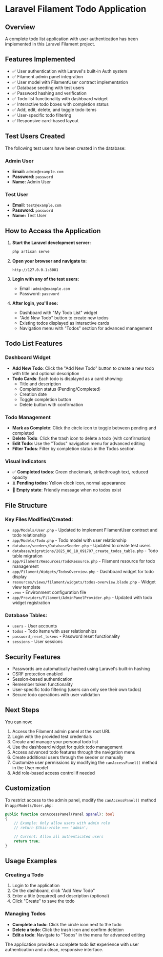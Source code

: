 # Laravel Filament Todo Application

## Overview
A complete todo list application with user authentication has been implemented in this Laravel Filament project.

## Features Implemented
- ✅ User authentication with Laravel's built-in Auth system
- ✅ Filament admin panel integration
- ✅ User model with FilamentUser contract implementation
- ✅ Database seeding with test users
- ✅ Password hashing and verification
- ✅ Todo list functionality with dashboard widget
- ✅ Interactive todo boxes with completion status
- ✅ Add, edit, delete, and toggle todo items
- ✅ User-specific todo filtering
- ✅ Responsive card-based layout

## Test Users Created
The following test users have been created in the database:

### Admin User
- **Email:** `admin@example.com`
- **Password:** `password`
- **Name:** Admin User

### Test User
- **Email:** `test@example.com`
- **Password:** `password`
- **Name:** Test User

## How to Access the Application

1. **Start the Laravel development server:**
   ```bash
   php artisan serve
   ```

2. **Open your browser and navigate to:**
   ```
   http://127.0.0.1:8001
   ```

3. **Login with any of the test users:**
   - Email: `admin@example.com`
   - Password: `password`

4. **After login, you'll see:**
   - Dashboard with "My Todo List" widget
   - "Add New Todo" button to create new todos
   - Existing todos displayed as interactive cards
   - Navigation menu with "Todos" section for advanced management

## Todo List Features

### Dashboard Widget
- **Add New Todo**: Click the "Add New Todo" button to create a new todo with title and optional description
- **Todo Cards**: Each todo is displayed as a card showing:
  - Title and description
  - Completion status (Pending/Completed)
  - Creation date
  - Toggle completion button
  - Delete button with confirmation

### Todo Management
- **Mark as Complete**: Click the circle icon to toggle between pending and completed
- **Delete Todo**: Click the trash icon to delete a todo (with confirmation)
- **Edit Todo**: Use the "Todos" navigation menu for advanced editing
- **Filter Todos**: Filter by completion status in the Todos section

### Visual Indicators
- ✅ **Completed todos**: Green checkmark, strikethrough text, reduced opacity
- ⏳ **Pending todos**: Yellow clock icon, normal appearance
- 📝 **Empty state**: Friendly message when no todos exist

## File Structure

### Key Files Modified/Created:
- `app/Models/User.php` - Updated to implement FilamentUser contract and todo relationship
- `app/Models/Todo.php` - Todo model with user relationship
- `database/seeders/DatabaseSeeder.php` - Updated to create test users
- `database/migrations/2025_06_18_091707_create_todos_table.php` - Todo table migration
- `app/Filament/Resources/TodoResource.php` - Filament resource for todo management
- `app/Filament/Widgets/TodosOverview.php` - Dashboard widget for todo display
- `resources/views/filament/widgets/todos-overview.blade.php` - Widget view template
- `.env` - Environment configuration file
- `app/Providers/Filament/AdminPanelProvider.php` - Updated with todo widget registration

### Database Tables:
- `users` - User accounts
- `todos` - Todo items with user relationships
- `password_reset_tokens` - Password reset functionality
- `sessions` - User sessions

## Security Features
- Passwords are automatically hashed using Laravel's built-in hashing
- CSRF protection enabled
- Session-based authentication
- Remember token functionality
- User-specific todo filtering (users can only see their own todos)
- Secure todo operations with user validation

## Next Steps
You can now:
1. Access the Filament admin panel at the root URL
2. Login with the provided test credentials
3. Create and manage your personal todo list
4. Use the dashboard widget for quick todo management
5. Access advanced todo features through the navigation menu
6. Create additional users through the seeder or manually
7. Customize user permissions by modifying the `canAccessPanel()` method in the User model
8. Add role-based access control if needed

## Customization
To restrict access to the admin panel, modify the `canAccessPanel()` method in `app/Models/User.php`:

```php
public function canAccessPanel(Panel $panel): bool
{
    // Example: Only allow users with admin role
    // return $this->role === 'admin';

    // Current: Allow all authenticated users
    return true;
}
```

## Usage Examples

### Creating a Todo
1. Login to the application
2. On the dashboard, click "Add New Todo"
3. Enter a title (required) and description (optional)
4. Click "Create" to save the todo

### Managing Todos
- **Complete a todo**: Click the circle icon next to the todo
- **Delete a todo**: Click the trash icon and confirm deletion
- **Edit a todo**: Navigate to "Todos" in the menu for advanced editing

The application provides a complete todo list experience with user authentication and a clean, responsive interface.

